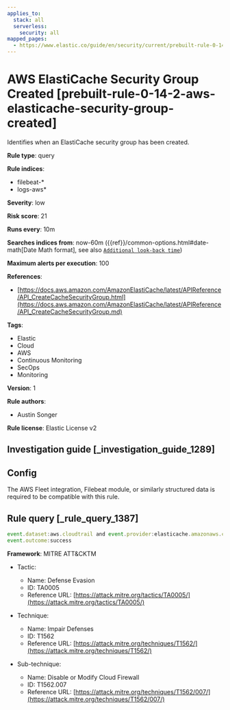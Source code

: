 ```yaml
---
applies_to:
  stack: all
  serverless:
    security: all
mapped_pages:
  - https://www.elastic.co/guide/en/security/current/prebuilt-rule-0-14-2-aws-elasticache-security-group-created.html
---
```


# AWS ElastiCache Security Group Created [prebuilt-rule-0-14-2-aws-elasticache-security-group-created]

Identifies when an ElastiCache security group has been created.

**Rule type**: query

**Rule indices**:

* filebeat-*
* logs-aws*

**Severity**: low

**Risk score**: 21

**Runs every**: 10m

**Searches indices from**: now-60m ({{ref}}/common-options.html#date-math[Date Math format], see also [`Additional look-back time`](docs-content://solutions/security/detect-and-alert/create-detection-rule.md#rule-schedule))

**Maximum alerts per execution**: 100

**References**:

* [https://docs.aws.amazon.com/AmazonElastiCache/latest/APIReference/API_CreateCacheSecurityGroup.html](https://docs.aws.amazon.com/AmazonElastiCache/latest/APIReference/API_CreateCacheSecurityGroup.md)

**Tags**:

* Elastic
* Cloud
* AWS
* Continuous Monitoring
* SecOps
* Monitoring

**Version**: 1

**Rule authors**:

* Austin Songer

**Rule license**: Elastic License v2

## Investigation guide [_investigation_guide_1289]

## Config

The AWS Fleet integration, Filebeat module, or similarly structured data is required to be compatible with this rule.

## Rule query [_rule_query_1387]

```js
event.dataset:aws.cloudtrail and event.provider:elasticache.amazonaws.com and event.action:"Create Cache Security Group" and
event.outcome:success
```

**Framework**: MITRE ATT&CKTM

* Tactic:

    * Name: Defense Evasion
    * ID: TA0005
    * Reference URL: [https://attack.mitre.org/tactics/TA0005/](https://attack.mitre.org/tactics/TA0005/)

* Technique:

    * Name: Impair Defenses
    * ID: T1562
    * Reference URL: [https://attack.mitre.org/techniques/T1562/](https://attack.mitre.org/techniques/T1562/)

* Sub-technique:

    * Name: Disable or Modify Cloud Firewall
    * ID: T1562.007
    * Reference URL: [https://attack.mitre.org/techniques/T1562/007/](https://attack.mitre.org/techniques/T1562/007/)



